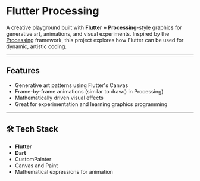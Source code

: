 #  Flutter Processing

A creative playground built with **Flutter + Processing**-style graphics for generative art, animations, and visual experiments. Inspired by the [Processing](https://processing.org/) framework, this project explores how Flutter can be used for dynamic, artistic coding.

---

##  Features

-  Generative art patterns using Flutter's Canvas  
-  Frame-by-frame animations (similar to draw() in Processing)  
-  Mathematically driven visual effects  
-  Great for experimentation and learning graphics programming

---

## 🛠 Tech Stack

- **Flutter**  
- **Dart**  
- CustomPainter  
- Canvas and Paint  
- Mathematical expressions for animation

